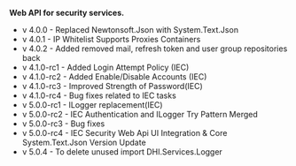 ﻿**Web API for security services.**

- v 4.0.0 - Replaced Newtonsoft.Json with System.Text.Json
- v 4.0.1 - IP Whitelist Supports Proxies Containers
- v 4.0.2 - Added removed mail, refresh token and user group repositories back
- v 4.1.0-rc1 - Added Login Attempt Policy (IEC)
- v 4.1.0-rc2 - Added Enable/Disable Accounts (IEC)
- v 4.1.0-rc3 - Improved Strength of Password(IEC)
- v 4.1.0-rc4 - Bug fixes related to IEC tasks
- v 5.0.0-rc1 - ILogger replacement(IEC)
- v 5.0.0-rc2 - IEC Authentication and ILogger Try Pattern Merged
- v 5.0.0-rc3 - Bug fixes
- v 5.0.0-rc4 - IEC Security Web Api UI Integration & Core System.Text.Json Version Update
- v 5.0.4 - To delete unused import DHI.Services.Logger